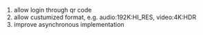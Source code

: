 1. allow login through qr code
2. allow custumized format, e.g. audio:192K:HI_RES, video:4K:HDR
3. improve asynchronous implementation
